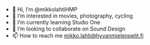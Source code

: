- 👋 Hi, I’m @mikkolahtiHMP
- 👀 I’m interested in movies, photography, cycling
- 🌱 I’m currently learning Studio One
- 💞️ I’m looking to collaborate on Sound Design
- 📫 How to reach me mikko.lahti@hyvanmielenpelit.fi

<!---
mikkolahtiHMP/mikkolahtiHMP is a ✨ special ✨ repository because its `README.md` (this file) appears on your GitHub profile.
You can click the Preview link to take a look at your changes.
--->

